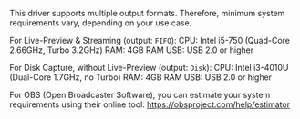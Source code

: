 This driver supports multiple output formats. Therefore, minimum system requirements vary, depending on your use case.

For Live-Preview & Streaming (output: `FIFO`):
CPU: Intel i5-750 (Quad-Core 2.66GHz, Turbo 3.2GHz)
RAM: 4GB RAM
USB: USB 2.0 or higher

For Disk Capture, without Live-Preview (output: `Disk`):
CPU: Intel i3-4010U (Dual-Core 1.7GHz, no Turbo)
RAM: 4GB RAM
USB: USB 2.0 or higher

For OBS (Open Broadcaster Software), you can estimate your system requirements using their online tool: https://obsproject.com/help/estimator